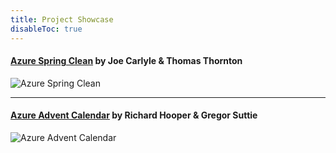 ```yaml
---
title: Project Showcase
disableToc: true
---
```


#### [Azure Spring Clean](https://www.azurespringclean.com/) by Joe Carlyle & Thomas Thornton
![Azure Spring Clean](/CloudFamily/images/showcase/AzureSpringClean.PNG?width=50pc)

---

#### [Azure Advent Calendar](https://azureadventcalendar.com/) by Richard Hooper & Gregor Suttie
![Azure Advent Calendar](/CloudFamily/images/showcase/AzureAdventCalendar.PNG?width=50pc)
